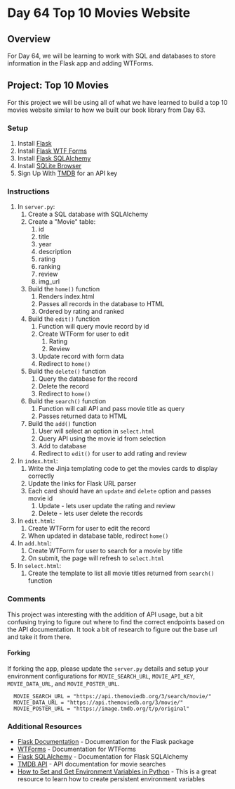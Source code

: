 # Day 64 Top 10 Movies Website

## Overview

For Day 64, we will be learning to work with SQL and databases to store information in the Flask app and adding WTForms.

## Project: Top 10 Movies

For this project we will be using all of what we have learned to build a top 10 movies website similar to how we built our book library from Day 63.

### Setup

1. Install [Flask](https://pypi.org/project/Flask/)
2. Install [Flask WTF Forms](https://pypi.org/project/WTForms/)
3. Install [Flask SQLAlchemy](https://flask-sqlalchemy.palletsprojects.com/en/2.x/quickstart/)
4. Install [SQLite Browser](https://sqlitebrowser.org/dl/)
5. Sign Up With [TMDB](https://www.themoviedb.org/) for an API key

### Instructions

1. In `server.py`:
   1. Create a SQL database with SQLAlchemy
   2. Create a "Movie" table:
      1. id
      2. title
      3. year
      4. description
      5. rating
      6. ranking
      7. review
      8. img_url
   3. Build the `home()` function
      1. Renders index.html
      2. Passes all records in the database to HTML
      3. Ordered by rating and ranked
   4. Build the `edit()` function
      1. Function will query movie record by id
      2. Create WTForm for user to edit
         1. Rating
         2. Review
      3. Update record with form data
      4. Redirect to `home()`
   5. Build the `delete()` function
      1. Query the database for the record
      2. Delete the record
      3. Redirect to `home()`
   6. Build the `search()` function
      1. Function will call API and pass movie title as query
      2. Passes returned data to HTML
   7. Build the `add()` function
      1. User will select an option in `select.html`
      2. Query API using the movie id from selection
      3. Add to database
      4. Redirect to `edit()` for user to add rating and review
2. In `index.html`:
   1. Write the Jinja templating code to get the movies cards to display correctly
   2. Update the links for Flask URL parser
   3. Each card should have an `update` and `delete` option and passes movie id
      1. Update - lets user update the rating and review
      2. Delete - lets user delete the records
3. In `edit.html`:
   1. Create WTForm for user to edit the record
   2. When updated in database table, redirect `home()`
4. In `add.html`:
   1. Create WTForm for user to search for a movie by title
   2. On submit, the page will refresh to `select.html`
5. In `select.html`:
   1. Create the template to list all movie titles returned from `search()` function

### Comments

This project was interesting with the addition of API usage, but a bit confusing trying to figure out where to find the correct endpoints based on the API documentation. It took a bit of research to figure out the base url and take it from there.

#### Forking

If forking the app, please update the `server.py` details and setup your environment configurations for `MOVIE_SEARCH_URL`, `MOVIE_API_KEY`, `MOVIE_DATA_URL`, and `MOVIE_POSTER_URL`.

      MOVIE_SEARCH_URL = "https://api.themoviedb.org/3/search/movie/"
      MOVIE_DATA_URL = "https://api.themoviedb.org/3/movie/"
      MOVIE_POSTER_URL = "https://image.tmdb.org/t/p/original"

### Additional Resources

- [Flask Documentation](https://flask.palletsprojects.com/en/2.1.x/) - Documentation for the Flask package
- [WTForms](https://wtforms.readthedocs.io/en/2.3.x/#) - Documentation for WTForms
- [Flask SQLAlchemy](https://flask-sqlalchemy.palletsprojects.com/en/2.x/quickstart/) - Documentation for Flask SQLAlchemy
- [TMDB API](https://www.themoviedb.org/documentation/api) - API documentation for movie searches
- [How to Set and Get Environment Variables in Python](https://able.bio/rhett/how-to-set-and-get-environment-variables-in-python--274rgt5) - This is a great resource to learn how to create persistent environment variables
